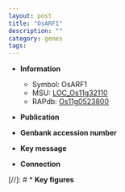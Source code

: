 ```yaml
---
layout: post
title: "OsARF1"
description: ""
category: genes
tags: 
---
```


* **Information**  
    + Symbol: OsARF1  
    + MSU: [LOC_Os11g32110](http://rice.uga.edu/cgi-bin/ORF_infopage.cgi?orf=LOC_Os11g32110)  
    + RAPdb: [Os11g0523800](http://rapdb.dna.affrc.go.jp/viewer/gbrowse_details/irgsp1?name=Os11g0523800)  

* **Publication**  

* **Genbank accession number**  

* **Key message**  

* **Connection**  

[//]: # * **Key figures**  


